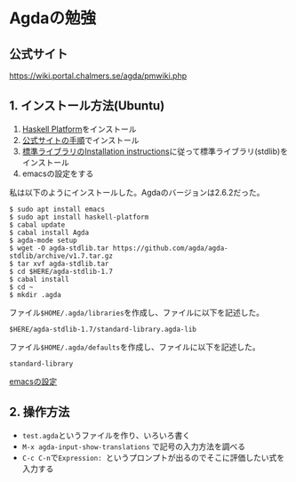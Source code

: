 Agdaの勉強
===

## 公式サイト

https://wiki.portal.chalmers.se/agda/pmwiki.php

## 1. インストール方法(Ubuntu)

1. [Haskell Platform](https://www.haskell.org/platform/#linux-ubuntu)をインストール
2. [公式サイトの手順](https://agda.readthedocs.io/en/latest/getting-started/installation.html)でインストール
3. [標準ライブラリのInstallation instructions](https://github.com/agda/agda-stdlib/blob/master/notes/installation-guide.md)に従って標準ライブラリ(stdlib)をインストール
4. emacsの設定をする

私は以下のようにインストールした。Agdaのバージョンは2.6.2だった。

```
$ sudo apt install emacs
$ sudo apt install haskell-platform
$ cabal update
$ cabal install Agda
$ agda-mode setup
$ wget -O agda-stdlib.tar https://github.com/agda/agda-stdlib/archive/v1.7.tar.gz
$ tar xvf agda-stdlib.tar
$ cd $HERE/agda-stdlib-1.7
$ cabal install
$ cd ~
$ mkdir .agda
```

ファイル`$HOME/.agda/libraries`を作成し、ファイルに以下を記述した。

```
$HERE/agda-stdlib-1.7/standard-library.agda-lib
```

ファイル`$HOME/.agda/defaults`を作成し、ファイルに以下を記述した。

```
standard-library
```

[emacsの設定](/.emacs.d)

## 2. 操作方法

- `test.agda`というファイルを作り、いろいろ書く
- `M-x agda-input-show-translations` で記号の入力方法を調べる
- `C-c C-n`で`Expression: `というプロンプトが出るのでそこに評価したい式を入力する

